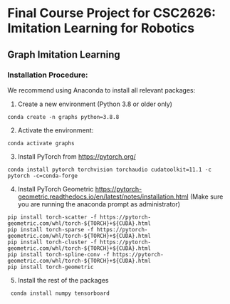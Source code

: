 # Final Course Project for CSC2626: Imitation Learning for Robotics

## Graph Imitation Learning

### Installation Procedure:

We recommend using Anaconda to install all relevant packages:

1. Create a new environment (Python 3.8 or older only)

``` conda create -n graphs python=3.8.8 ```

2. Activate the environment:

```conda activate graphs```

3. Install PyTorch from https://pytorch.org/

``` conda install pytorch torchvision torchaudio cudatoolkit=11.1 -c pytorch -c=conda-forge ```

4. Install PyTorch Geometric https://pytorch-geometric.readthedocs.io/en/latest/notes/installation.html (Make sure you are running the anaconda prompt as administrator)

```
pip install torch-scatter -f https://pytorch-geometric.com/whl/torch-${TORCH}+${CUDA}.html
pip install torch-sparse -f https://pytorch-geometric.com/whl/torch-${TORCH}+${CUDA}.html
pip install torch-cluster -f https://pytorch-geometric.com/whl/torch-${TORCH}+${CUDA}.html
pip install torch-spline-conv -f https://pytorch-geometric.com/whl/torch-${TORCH}+${CUDA}.html
pip install torch-geometric

```

5. Install the rest of the packages

``` conda install numpy tensorboard```
